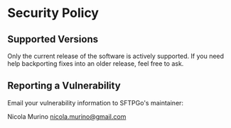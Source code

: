 # Security Policy

## Supported Versions

Only the current release of the software is actively supported.  If you need
help backporting fixes into an older release, feel free to ask.

## Reporting a Vulnerability

Email your vulnerability information to SFTPGo's maintainer:

  Nicola Murino <nicola.murino@gmail.com>
